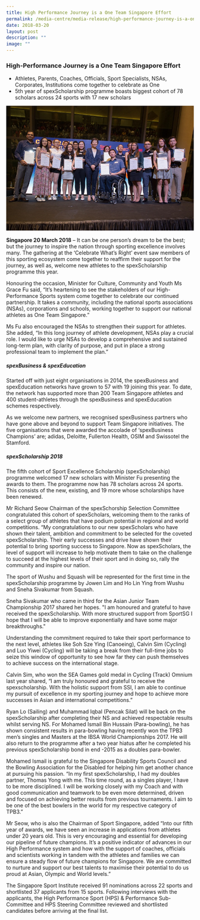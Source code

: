 ```yaml
---
title: High Performance Journey is a One Team Singapore Effort
permalink: /media-centre/media-release/high-performance-journey-is-a-one-team-singapore-effort/
date: 2018-03-20
layout: post
description: ""
image: ""
---
```

### **High-Performance Journey is a One Team Singapore Effort**

* Athletes, Parents, Coaches, Officials, Sport Specialists, NSAs, Corporates, Institutions come together to celebrate as One
* 5th year of spexScholarship programme boasts biggest cohort of 78 scholars across 24 sports with 17 new scholars

![](/images/Media%20Centre/Media%20Release/2018/March/Minister_Grace_Fu_with_the_new_spexScholars_photo_by_Flona_Hakim_web.jpeg)

**Singapore 20 March 2018** – It can be one person’s dream to be the best; but the journey to inspire the nation through sporting excellence involves many. The gathering at the ‘Celebrate What’s Right’ event saw members of this sporting ecosystem come together to reaffirm their support for the journey, as well as, welcome new athletes to the spexScholarship programme this year.

Honouring the occasion, Minister for Culture, Community and Youth Ms Grace Fu said, “It’s heartening to see the stakeholders of our High-Performance Sports system come together to celebrate our continued partnership. It takes a community, including the national sports associations (NSAs), corporations and schools, working together to support our national athletes as One Team Singapore.”

Ms Fu also encouraged the NSAs to strengthen their support for athletes. She added, “In this long journey of athlete development, NSAs play a crucial role. I would like to urge NSAs to develop a comprehensive and sustained long-term plan, with clarity of purpose, and put in place a strong professional team to implement the plan.”

##### **spexBusiness & spexEducation**

Started off with just eight organisations in 2014, the spexBusiness and spexEducation networks have grown to 57 with 19 joining this year. To date, the network has supported more than 200 Team Singapore athletes and 400 student-athletes through the spexBusiness and spexEducation schemes respectively.

As we welcome new partners, we recognised spexBusiness partners who have gone above and beyond to support Team Singapore initiatives. The five organisations that were awarded the accolade of ‘spexBusiness Champions’ are; adidas, Deloitte, Fullerton Health, OSIM and Swissotel the Stamford.

##### **spexScholarship 2018**

The fifth cohort of Sport Excellence Scholarship (spexScholarship) programme welcomed 17 new scholars with Minister Fu presenting the awards to them. The programme now has 78 scholars across 24 sports. This consists of the new, existing, and 19 more whose scholarships have been renewed.

Mr Richard Seow Chairman of the spexSchorship Selection Committee congratulated this cohort of spexScholars, welcoming them to the ranks of a select group of athletes that have podium potential in regional and world competitions. “My congratulations to our new spexScholars who have shown their talent, ambition and commitment to be selected for the coveted spexScholarship. Their early successes and drive have shown their potential to bring sporting success to Singapore. Now as spexScholars, the level of support will increase to help motivate them to take on the challenge to succeed at the highest levels of their sport and in doing so, rally the community and inspire our nation.

The sport of Wushu and Squash will be represented for the first time in the spexScholarship programme by Jowen Lim and Ho Lin Ying from Wushu and Sneha Sivakumar from Squash.

Sneha Sivakumar who came in third for the Asian Junior Team Championship 2017 shared her hopes. "I am honoured and grateful to have received the spexScholarship. With more structured support from SportSG I hope that I will be able to improve exponentially and have some major breakthroughs."

Understanding the commitment required to take their sport performance to the next level, athletes like Soh Sze Ying (Canoeing), Calvin Sim (Cycling) and Luo Yiwei (Cycling) will be taking a break from their full-time jobs to seize this window of opportunity to see how far they can push themselves to achieve success on the international stage.

Calvin Sim, who won the SEA Games gold medal in Cycling (Track) Omnium last year shared, “I am truly honoured and grateful to receive the spexscholarship. With the holistic support from SSI, I am able to continue my pursuit of excellence in my sporting journey and hope to achieve more successes in Asian and international competitions.”

Ryan Lo (Sailing) and Muhammad Iqbal (Pencak Silat) will be back on the spexScholarship after completing their NS and achieved respectable results whilst serving NS. For Mohamed Ismail Bin Hussain (Para-bowling), he has shown consistent results in para-bowling having recently won the TPB3 men’s singles and Masters at the IBSA World Championships 2017. He will also return to the programme after a two year hiatus after he completed his previous spexScholarship bond in end -2015 as a doubles para-bowler.

Mohamed Ismail is grateful to the Singapore Disability Sports Council and the Bowling Association for the Disabled for helping him get another chance at pursuing his passion. “In my first spexScholarship, I had my doubles partner, Thomas Yong with me. This time round, as a singles player, I have to be more disciplined. I will be working closely with my Coach and with good communication and teamwork to be even more determined, driven and focused on achieving better results from previous tournaments. I aim to be one of the best bowlers in the world for my respective category of TPB3.”

Mr Seow, who is also the Chairman of Sport Singapore, added “Into our fifth year of awards, we have seen an increase in applications from athletes under 20 years old. This is very encouraging and essential for developing our pipeline of future champions. It’s a positive indicator of advances in our High Performance system and how with the support of coaches, officials and scientists working in tandem with the athletes and families we can ensure a steady flow of future champions for Singapore. We are committed to nurture and support our best talents to maximise their potential to do us proud at Asian, Olympic and World levels.”

The Singapore Sport Institute received 91 nominations across 22 sports and shortlisted 37 applicants from 15 sports. Following interviews with the applicants, the High Performance Sport (HPS) & Performance Sub-Committee and HPS Steering Committee reviewed and shortlisted candidates before arriving at the final list.